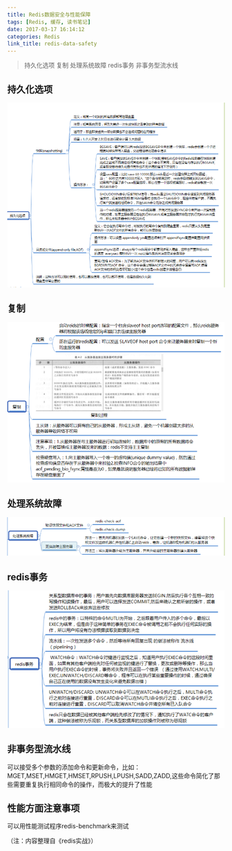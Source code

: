 ```yaml
---
title: Redis数据安全与性能保障
tags: [Redis, 缓存, 读书笔记]
date: 2017-03-17 16:14:12
categories: Redis
link_title: redis-data-safety
---
```

> 持久化选项 复制 处理系统故障 redis事务 非事务型流水线

<!-- more -->

## 持久化选项
![01](redis-data-safety/01.png)
## 复制
![02](redis-data-safety/02.png)
## 处理系统故障
![03](redis-data-safety/03.png)
## redis事务
![04](redis-data-safety/04.png)
## 非事务型流水线
可以接受多个参数的添加命令和更新命令，比如：MGET,MSET,HMGET,HMSET,RPUSH,LPUSH,SADD,ZADD,这些命令简化了那些需要重复执行相同命令的操作，而极大的提升了性能
## 性能方面注意事项
可以用性能测试程序redis-benchmark来测试

（注：内容整理自《redis实战》）